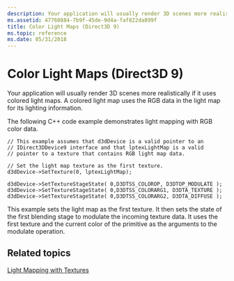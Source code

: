 ```yaml
---
description: Your application will usually render 3D scenes more realistically if it uses colored light maps. A colored light map uses the RGB data in the light map for its lighting information.
ms.assetid: 47760884-7b9f-45de-9d4a-faf822da899f
title: Color Light Maps (Direct3D 9)
ms.topic: reference
ms.date: 05/31/2018
---
```


# Color Light Maps (Direct3D 9)

Your application will usually render 3D scenes more realistically if it uses colored light maps. A colored light map uses the RGB data in the light map for its lighting information.

The following C++ code example demonstrates light mapping with RGB color data.


```
// This example assumes that d3dDevice is a valid pointer to an
// IDirect3DDevice9 interface and that lptexLightMap is a valid
// pointer to a texture that contains RGB light map data.

// Set the light map texture as the first texture.
d3dDevice->SetTexture(0, lptexLightMap);

d3dDevice->SetTextureStageState( 0,D3DTSS_COLOROP, D3DTOP_MODULATE );
d3dDevice->SetTextureStageState( 0,D3DTSS_COLORARG1, D3DTA_TEXTURE );
d3dDevice->SetTextureStageState( 0,D3DTSS_COLORARG2, D3DTA_DIFFUSE );
```



This example sets the light map as the first texture. It then sets the state of the first blending stage to modulate the incoming texture data. It uses the first texture and the current color of the primitive as the arguments to the modulate operation.

## Related topics

<dl> <dt>

[Light Mapping with Textures](light-mapping-with-textures.md)
</dt> </dl>

 

 



